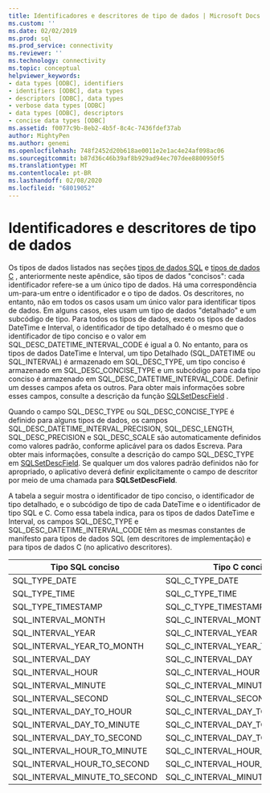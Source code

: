 ```yaml
---
title: Identificadores e descritores de tipo de dados | Microsoft Docs
ms.custom: ''
ms.date: 02/02/2019
ms.prod: sql
ms.prod_service: connectivity
ms.reviewer: ''
ms.technology: connectivity
ms.topic: conceptual
helpviewer_keywords:
- data types [ODBC], identifiers
- identifiers [ODBC], data types
- descriptors [ODBC], data types
- verbose data types [ODBC]
- data types [ODBC], descriptors
- concise data types [ODBC]
ms.assetid: f0077c9b-8eb2-4b5f-8c4c-7436fdef37ab
author: MightyPen
ms.author: genemi
ms.openlocfilehash: 748f2452d20b618ae0011e2e1ac4e24af098ac06
ms.sourcegitcommit: b87d36c46b39af8b929ad94ec707dee8800950f5
ms.translationtype: MT
ms.contentlocale: pt-BR
ms.lasthandoff: 02/08/2020
ms.locfileid: "68019052"
---
```

# <a name="data-type-identifiers-and-descriptors"></a>Identificadores e descritores de tipo de dados
Os tipos de dados listados nas seções [tipos de dados SQL](../../../odbc/reference/appendixes/sql-data-types.md) e [tipos de dados C](../../../odbc/reference/appendixes/c-data-types.md) , anteriormente neste apêndice, são tipos de dados "concisos": cada identificador refere-se a um único tipo de dados. Há uma correspondência um-para-um entre o identificador e o tipo de dados. Os descritores, no entanto, não em todos os casos usam um único valor para identificar tipos de dados. Em alguns casos, eles usam um tipo de dados "detalhado" e um subcódigo de tipo. Para todos os tipos de dados, exceto os tipos de dados DateTime e Interval, o identificador de tipo detalhado é o mesmo que o identificador de tipo conciso e o valor em SQL_DESC_DATETIME_INTERVAL_CODE é igual a 0. No entanto, para os tipos de dados DateTime e Interval, um tipo Detalhado (SQL_DATETIME ou SQL_INTERVAL) é armazenado em SQL_DESC_TYPE, um tipo conciso é armazenado em SQL_DESC_CONCISE_TYPE e um subcódigo para cada tipo conciso é armazenado em SQL_DESC_DATETIME_INTERVAL_CODE. Definir um desses campos afeta os outros. Para obter mais informações sobre esses campos, consulte a descrição da função [SQLSetDescField](../../../odbc/reference/syntax/sqlsetdescfield-function.md) .  
  
 Quando o campo SQL_DESC_TYPE ou SQL_DESC_CONCISE_TYPE é definido para alguns tipos de dados, os campos SQL_DESC_DATETIME_INTERVAL_PRECISION, SQL_DESC_LENGTH, SQL_DESC_PRECISION e SQL_DESC_SCALE são automaticamente definidos como valores padrão, conforme aplicável para os dados Escreva. Para obter mais informações, consulte a descrição do campo SQL_DESC_TYPE em [SQLSetDescField](../../../odbc/reference/syntax/sqlsetdescfield-function.md). Se qualquer um dos valores padrão definidos não for apropriado, o aplicativo deverá definir explicitamente o campo de descritor por meio de uma chamada para **SQLSetDescField**.  
  
 A tabela a seguir mostra o identificador de tipo conciso, o identificador de tipo detalhado, e o subcódigo de tipo de cada DateTime e o identificador de tipo SQL e C. Como essa tabela indica, para os tipos de dados DateTime e Interval, os campos SQL_DESC_TYPE e SQL_DESC_DATETIME_INTERVAL_CODE têm as mesmas constantes de manifesto para tipos de dados SQL (em descritores de implementação) e para tipos de dados C (no aplicativo descritores).  
  
|Tipo SQL conciso|Tipo C conciso|Tipo detalhado|DATETIME_INTERVAL_CODE|  
|----------------------|--------------------|------------------|------------------------------|  
|SQL_TYPE_DATE|SQL_C_TYPE_DATE|SQL_DATETIME|SQL_CODE_DATE|  
|SQL_TYPE_TIME|SQL_C_TYPE_TIME|SQL_DATETIME|SQL_CODE_TIME|  
|SQL_TYPE_TIMESTAMP|SQL_C_TYPE_TIMESTAMP|SQL_DATETIME|SQL_CODE_TIMESTAMP|  
|SQL_INTERVAL_MONTH|SQL_C_INTERVAL_MONTH|SQL_INTERVAL|SQL_CODE_MONTH|  
|SQL_INTERVAL_YEAR|SQL_C_INTERVAL_YEAR|SQL_INTERVAL|SQL_CODE_YEAR|  
|SQL_INTERVAL_YEAR_TO_MONTH|SQL_C_INTERVAL_YEAR_TO_MONTH|SQL_INTERVAL|SQL_CODE_YEAR_TO_MONTH|  
|SQL_INTERVAL_DAY|SQL_C_INTERVAL_DAY|SQL_INTERVAL|SQL_CODE_DAY|  
|SQL_INTERVAL_HOUR|SQL_C_INTERVAL_HOUR|SQL_INTERVAL|SQL_CODE_HOUR|  
|SQL_INTERVAL_MINUTE|SQL_C_INTERVAL_MINUTE|SQL_INTERVAL|SQL_CODE_MINUTE|  
|SQL_INTERVAL_SECOND|SQL_C_INTERVAL_SECOND|SQL_INTERVAL|SQL_CODE_SECOND|  
|SQL_INTERVAL_DAY_TO_HOUR|SQL_C_INTERVAL_DAY_TO_HOUR|SQL_INTERVAL|SQL_CODE_DAY_TO_HOUR|  
|SQL_INTERVAL_DAY_TO_MINUTE|SQL_C_INTERVAL_DAY_TO_MINUTE|SQL_INTERVAL|SQL_CODE_DAY_TO_MINUTE|  
|SQL_INTERVAL_DAY_TO_SECOND|SQL_C_INTERVAL_DAY_TO_SECOND|SQL_INTERVAL|SQL_CODE_DAY_TO_SECOND|  
|SQL_INTERVAL_HOUR_TO_MINUTE|SQL_C_INTERVAL_HOUR_TO_MINUTE|SQL_INTERVAL|SQL_CODE_HOUR_TO_MINUTE|  
|SQL_INTERVAL_HOUR_TO_SECOND|SQL_C_INTERVAL_HOUR_TO_SECOND|SQL_INTERVAL|SQL_CODE_HOUR_TO_SECOND|  
|SQL_INTERVAL_MINUTE_TO_SECOND|SQL_C_INTERVAL_MINUTE_TO_SECOND|SQL_INTERVAL|SQL_CODE_MINUTE_TO_SECOND|
